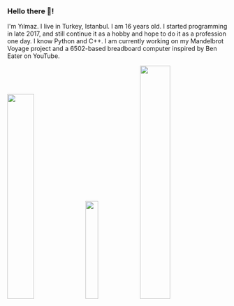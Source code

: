### Hello there 👋!

I'm Yılmaz. I live in Turkey, Istanbul. I am 16 years old. I started programming in late 2017, and still continue it as a hobby and hope to do it as a profession one day. I know Python and C++. I am currently working on my Mandelbrot Voyage project and a 6502-based breadboard computer inspired by Ben Eater on YouTube.

<img src="https://github-readme-stats.vercel.app/api?username=Yilmaz4&show_icons=true&theme=dark&bg_color=0d1117&cache_seconds=1801&title_color=c7cfd8&text_color=979da3&border_color=30363d&include_all_commits=True&custom_title=My%20GitHub%20stats&count_private=true&hide=contribs,stars" width="34.7%"> <img src="https://github-readme-stats.vercel.app/api/top-langs/?username=Yilmaz4&layout=compact&bg_color=0d1117&cache_seconds=1700&title_color=c7cfd8&text_color=979da3&border_color=30363d&custom_title=My%20top%20languages&hide=tcl,html,Batchfile,Makefile,Objective-C,GLSL,Cython" width="24%"> <img src="https://github-readme-stats.vercel.app/api/wakatime?username=Yilmaz4&show_icons=true&theme=dark&bg_color=0d1117&cache_seconds=50&title_color=c7cfd8&text_color=979da3&hide=markdown,text,other,html,c&border_color=30363d&include_all_commits=True&custom_title=My%20coding%20stats%20this%20week" width="37%">
